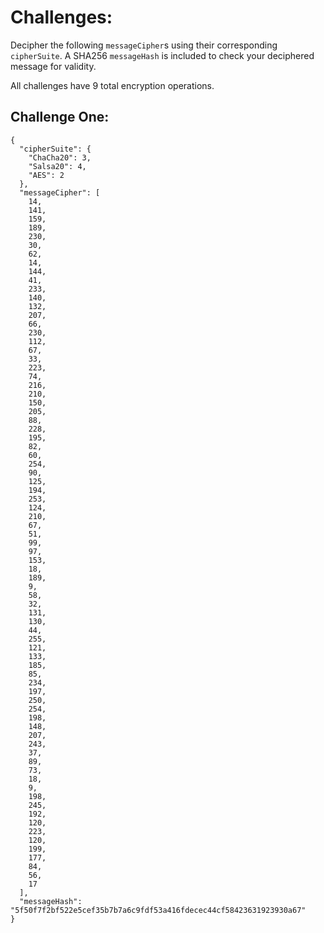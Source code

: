# Challenges:
Decipher the following `messageCipher`s using their corresponding `cipherSuite`. A SHA256 `messageHash` is included to check your deciphered message for validity. 

All challenges have 9 total encryption operations.

## Challenge One:
```
{
  "cipherSuite": {
    "ChaCha20": 3,
    "Salsa20": 4,
    "AES": 2
  },
  "messageCipher": [
    14,
    141,
    159,
    189,
    230,
    30,
    62,
    14,
    144,
    41,
    233,
    140,
    132,
    207,
    66,
    230,
    112,
    67,
    33,
    223,
    74,
    216,
    210,
    150,
    205,
    88,
    228,
    195,
    82,
    60,
    254,
    90,
    125,
    194,
    253,
    124,
    210,
    67,
    51,
    99,
    97,
    153,
    18,
    189,
    9,
    58,
    32,
    131,
    130,
    44,
    255,
    121,
    133,
    185,
    85,
    234,
    197,
    250,
    254,
    198,
    148,
    207,
    243,
    37,
    89,
    73,
    18,
    9,
    198,
    245,
    192,
    120,
    223,
    120,
    199,
    177,
    84,
    56,
    17
  ],
  "messageHash": "5f50f7f2bf522e5cef35b7b7a6c9fdf53a416fdecec44cf58423631923930a67"
}
```
